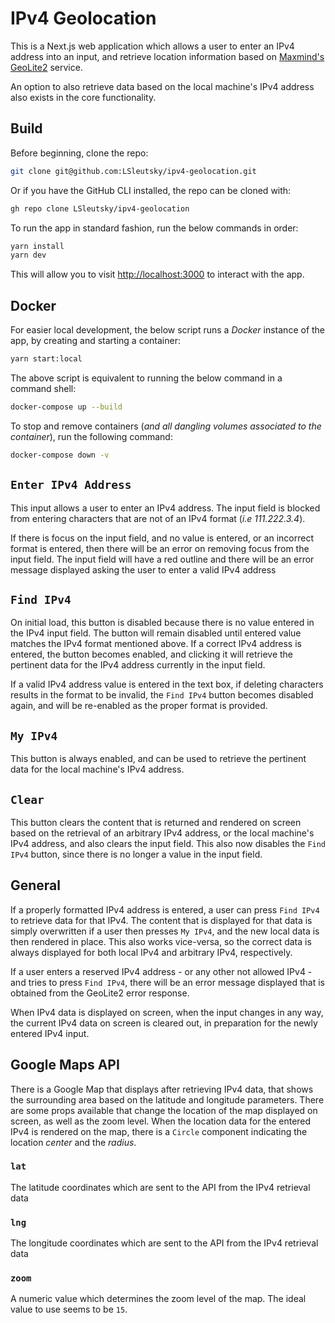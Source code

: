 # IPv4 Geolocation

This is a Next.js web application which allows a user to enter an IPv4 address into an input, and retrieve location information based on [Maxmind's GeoLite2](https://dev.maxmind.com/geoip/geolite2-free-geolocation-data) service.

An option to also retrieve data based on the local machine's IPv4 address also exists in the core functionality.

## Build

Before beginning, clone the repo:

```bash
git clone git@github.com:LSleutsky/ipv4-geolocation.git
```

Or if you have the GitHub CLI installed, the repo can be cloned with:

```bash
gh repo clone LSleutsky/ipv4-geolocation
```

To run the app in standard fashion, run the below commands in order:

```bash
yarn install
yarn dev
```

This will allow you to visit [http://localhost:3000](http://localhost:3000) to interact with the app.

## Docker

For easier local development, the below script runs a _Docker_ instance of the app, by creating and starting a container:

```bash
yarn start:local
```

The above script is equivalent to running the below command in a command shell:

```bash
docker-compose up --build
```

To stop and remove containers (_and all dangling volumes associated to the container_), run the following command:

```bash
docker-compose down -v
```

## `Enter IPv4 Address`

This input allows a user to enter an IPv4 address. The input field is blocked from entering characters that are not of an IPv4 format (_i.e 111.222.3.4_).

If there is focus on the input field, and no value is entered, or an incorrect format is entered, then there will be an error on removing focus from the input field. The input field will have a red outline and there will be an error message displayed asking the user to enter a valid IPv4 address

## `Find IPv4`

On initial load, this button is disabled because there is no value entered in the IPv4 input field. The button will remain disabled until entered value matches the IPv4 format mentioned above. If a correct IPv4 address is entered, the button becomes enabled, and clicking it will retrieve the pertinent data for the IPv4 address currently in the input field.

If a valid IPv4 address value is entered in the text box, if deleting characters results in the format to be invalid, the `Find IPv4` button becomes disabled again, and will be re-enabled as the proper format is provided.

## `My IPv4`

This button is always enabled, and can be used to retrieve the pertinent data for the local machine's IPv4 address.

## `Clear`

This button clears the content that is returned and rendered on screen based on the retrieval of an arbitrary IPv4 address, or the local machine's IPv4 address, and also clears the input field. This also now disables the `Find IPv4` button, since there is no longer a value in the input field.

## General

If a properly formatted IPv4 address is entered, a user can press `Find IPv4` to retrieve data for that IPv4. The content that is displayed for that data is simply overwritten if a user then presses `My IPv4`, and the new local data is then rendered in place. This also works vice-versa, so the correct data is always displayed for both local IPv4 and arbitrary IPv4, respectively.

If a user enters a reserved IPv4 address - or any other not allowed IPv4 - and tries to press `Find IPv4`, there will be an error message displayed that is obtained from the GeoLite2 error response.

When IPv4 data is displayed on screen, when the input changes in any way, the current IPv4 data on screen is cleared out, in preparation for the newly entered IPv4 input.

## Google Maps API

There is a Google Map that displays after retrieving IPv4 data, that shows the surrounding area based on the latitude and longitude parameters. There are some props available that change the location of the map displayed on screen, as well as the zoom level. When the location data for the entered IPv4 is rendered on the map, there is a `Circle` component indicating the location _center_ and the _radius_.

### `lat`

The latitude coordinates which are sent to the API from the IPv4 retrieval data

### `lng`

The longitude coordinates which are sent to the API from the IPv4 retrieval data

### `zoom`

A numeric value which determines the zoom level of the map. The ideal value to use seems to be `15`.
